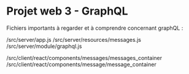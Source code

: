 # Projet web 3 - GraphQL

Fichiers importants à regarder et à comprendre concernant graphQL :

/src/server/app.js
/src/server/resources/messages.js
/src/server/module/graphql.js

/src/client/react/components/messages/messages_container
/src/client/react/components/message/message_container
